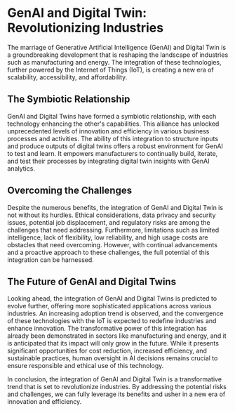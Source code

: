 # GenAI and Digital Twin: Revolutionizing Industries 

The marriage of Generative Artificial Intelligence (GenAI) and Digital Twin is a groundbreaking development that is reshaping the landscape of industries such as manufacturing and energy. The integration of these technologies, further powered by the Internet of Things (IoT), is creating a new era of scalability, accessibility, and affordability.

## The Symbiotic Relationship 

GenAI and Digital Twins have formed a symbiotic relationship, with each technology enhancing the other's capabilities. This alliance has unlocked unprecedented levels of innovation and efficiency in various business processes and activities. The ability of this integration to structure inputs and produce outputs of digital twins offers a robust environment for GenAI to test and learn. It empowers manufacturers to continually build, iterate, and test their processes by integrating digital twin insights with GenAI analytics. 

## Overcoming the Challenges 

Despite the numerous benefits, the integration of GenAI and Digital Twin is not without its hurdles. Ethical considerations, data privacy and security issues, potential job displacement, and regulatory risks are among the challenges that need addressing. Furthermore, limitations such as limited intelligence, lack of flexibility, low reliability, and high usage costs are obstacles that need overcoming. However, with continual advancements and a proactive approach to these challenges, the full potential of this integration can be harnessed.

## The Future of GenAI and Digital Twins 

Looking ahead, the integration of GenAI and Digital Twins is predicted to evolve further, offering more sophisticated applications across various industries. An increasing adoption trend is observed, and the convergence of these technologies with the IoT is expected to redefine industries and enhance innovation. The transformative power of this integration has already been demonstrated in sectors like manufacturing and energy, and it is anticipated that its impact will only grow in the future. While it presents significant opportunities for cost reduction, increased efficiency, and sustainable practices, human oversight in AI decisions remains crucial to ensure responsible and ethical use of this technology. 

In conclusion, the integration of GenAI and Digital Twin is a transformative trend that is set to revolutionize industries. By addressing the potential risks and challenges, we can fully leverage its benefits and usher in a new era of innovation and efficiency.